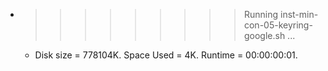* >>>>>>>>> Running inst-min-con-05-keyring-google.sh ...
  * Disk size = 778104K. Space Used = 4K. Runtime = 00:00:00:01.
